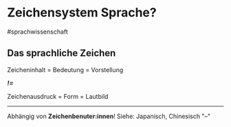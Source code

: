 # Zeichensystem Sprache?
#sprachwissenschaft

## Das sprachliche Zeichen

Zeicheninhalt = Bedeutung = Vorstellung

***!=***

Zeichenausdruck = Form = Lautbild

_____

Abhängig von **Zeichenbenuter:innen**! Siehe: Japanisch, Chinesisch "–"

